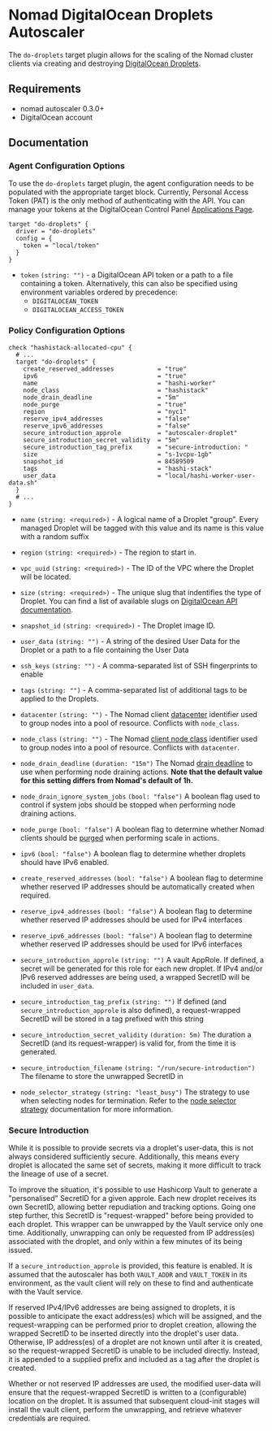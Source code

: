 # Nomad DigitalOcean Droplets Autoscaler

The `do-droplets` target plugin allows for the scaling of the Nomad cluster clients via creating and
destroying [DigitalOcean Droplets](https://www.digitalocean.com/products/droplets/).

## Requirements

- nomad autoscaler 0.3.0+
- DigitalOcean account

## Documentation

### Agent Configuration Options

To use the `do-droplets` target plugin, the agent configuration needs to be populated with the appropriate target block.
Currently, Personal Access Token (PAT) is the only method of authenticating with the API. You can manage your tokens at the DigitalOcean Control Panel [Applications Page](https://cloud.digitalocean.com/settings/applications).

```
target "do-droplets" {
  driver = "do-droplets"
  config = {
    token = "local/token"
  }
}
```

- `token` `(string: "")` - a DigitalOcean API token or a path to a file containing a token. Alternatively, this can also be specified using environment variables ordered by precedence:
  - `DIGITALOCEAN_TOKEN`
  - `DIGITALOCEAN_ACCESS_TOKEN`

### Policy Configuration Options

```hcl
check "hashistack-allocated-cpu" {
  # ...
  target "do-droplets" {
    create_reserved_addresses            = "true"
    ipv6                                 = "true"
    name                                 = "hashi-worker"
    node_class                           = "hashistack"
    node_drain_deadline                  = "5m"
    node_purge                           = "true"
    region                               = "nyc1"
    reserve_ipv4_addresses               = "false"
    reserve_ipv6_addresses               = "false"
    secure_introduction_approle          = "autoscaler-droplet"
    secure_introduction_secret_validity  = "5m"
    secure_introduction_tag_prefix       = "secure-introduction: "
    size                                 = "s-1vcpu-1gb"
    snapshot_id                          = 84589509
    tags                                 = "hashi-stack"
    user_data                            = "local/hashi-worker-user-data.sh"
  }
  # ...
}
```

- `name` `(string: <required>)` - A logical name of a Droplet "group". Every managed Droplet will be tagged with this value and its name is this value with a random suffix

- `region` `(string: <required>)` - The region to start in.

- `vpc_uuid` `(string: <required>)` - The ID of the VPC where the Droplet will be located.

- `size` `(string: <required>)` - The unique slug that indentifies the type of Droplet. You can find a list of available slugs on [DigitalOcean API documentation](https://developers.digitalocean.com/documentation/v2/#list-all-sizes).

- `snapshot_id` `(string: <required>)` - The Droplet image ID.

- `user_data` `(string: "")` - A string of the desired User Data for the Droplet or a path to a file containing the User Data

- `ssh_keys` `(string: "")` - A comma-separated list of SSH fingerprints to enable

- `tags` `(string: "")` - A comma-separated list of additional tags to be applied to the Droplets.

- `datacenter` `(string: "")` - The Nomad client [datacenter](https://www.nomadproject.io/docs/configuration#datacenter)
  identifier used to group nodes into a pool of resource. Conflicts with
  `node_class`.

- `node_class` `(string: "")` - The Nomad [client node class](https://www.nomadproject.io/docs/configuration/client#node_class)
  identifier used to group nodes into a pool of resource. Conflicts with
  `datacenter`.

- `node_drain_deadline` `(duration: "15m")` The Nomad [drain deadline](https://www.nomadproject.io/api-docs/nodes#deadline) to use when performing node draining
  actions. **Note that the default value for this setting differs from Nomad's
  default of 1h.**

- `node_drain_ignore_system_jobs` `(bool: "false")` A boolean flag used to
  control if system jobs should be stopped when performing node draining
  actions.

- `node_purge` `(bool: "false")` A boolean flag to determine whether Nomad
  clients should be [purged](https://www.nomadproject.io/api-docs/nodes#purge-node) when performing scale in
  actions.

- `ipv6` `(bool: "false")` A boolean flag to determine whether droplets should have IPv6 enabled.

- `create_reserved_addresses` `(bool: "false")` A boolean flag to determine whether reserved IP addresses should be automatically created when required.

- `reserve_ipv4_addresses` `(bool: "false")` A boolean flag to determine whether reserved IP addresses should be used for IPv4 interfaces

- `reserve_ipv6_addresses` `(bool: "false")` A boolean flag to determine whether reserved IP addresses should be used for IPv6 interfaces

- `secure_introduction_approle` `(string: "")` A vault AppRole. If defined, a secret will be generated for this role for each new droplet.
  If IPv4 and/or IPv6 reserved addresses are being used, a wrapped SecretID will be included in `user_data`.

- `secure_introduction_tag_prefix` `(string: "")` If defined (and `secure_introduction_approle` is also defined), a request-wrapped SecretID will be stored in a tag prefixed with this string

- `secure_introduction_secret_validity` `(duration: 5m)` The duration a SecretID (and its request-wrapper) is valid for, from the time it is generated.

- `secure_introduction_filename` `(string: "/run/secure-introduction")` The filename to store the unwrapped SecretID in

- `node_selector_strategy` `(string: "least_busy")` The strategy to use when
  selecting nodes for termination. Refer to the [node selector
  strategy](https://www.nomadproject.io/docs/autoscaling/internals/node-selector-strategy) documentation for more information.

### Secure Introduction

While it is possible to provide secrets via a droplet's user-data, this is not always considered sufficiently secure. Additionally, this
means every droplet is allocated the same set of secrets, making it more difficult to track the lineage of use of a secret.

To improve the situation, it's possible to use Hashicorp Vault to generate a "personalised" SecretID for a given approle. Each new droplet
receives its own SecretID, allowing better repudiation and tracking options. Going one step further, this SecretID is "request-wrapped"
before being provided to each droplet. This wrapper can be unwrapped by the Vault service only one time. Additionally, unwrapping can only
be requested from IP address(es) associated with the droplet, and only within a few minutes of its being issued.

If a `secure_introduction_approle` is provided, this feature is enabled. It is assumed that the autoscaler has both `VAULT_ADDR` and `VAULT_TOKEN`
in its environment, as the vault client will rely on these to find and authenticate with the Vault service.

If reserved IPv4/IPv6 addresses are being assigned to droplets, it is possible to anticipate the exact address(es) which will be assigned, and the
request-wrapping can be performed prior to droplet creation, allowing the wrapped SecretID to be inserted directly into the droplet's user data.
Otherwise, IP address(es) of a droplet are not known until after it is created, so the request-wrapped SecretID is unable to be included directly. Instead, it is appended to a supplied prefix and included as a tag after the droplet is created.

Whether or not reserved IP addresses are used, the modified user-data will ensure that the request-wrapped SecretID is written to a (configurable) location on the droplet. It is assumed that subsequent cloud-init stages will install the vault client, perform the unwrapping, and retrieve whatever credentials are required.
